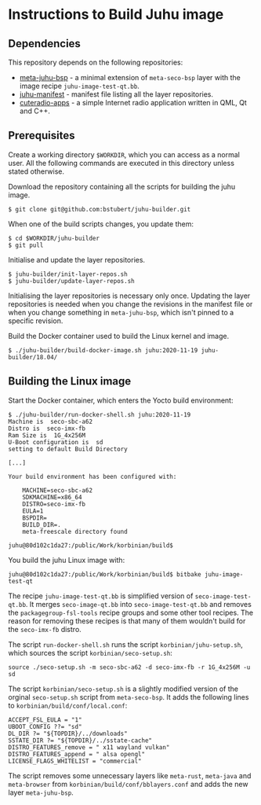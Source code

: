 # Instructions to Build Juhu image

## Dependencies

This repository depends on the following repositories:

* [meta-juhu-bsp](https://github.com/bstubert/meta-juhu-bsp) - a minimal extension of `meta-seco-bsp` layer with the image recipe `juhu-image-test-qt.bb`.
* [juhu-manifest](https://github.com/bstubert/juhu-manifest) - manifest file listing all the layer repositories.
* [cuteradio-apps](https://github.com/bstubert/cuteradio-apps) - a simple Internet radio application written in QML, Qt and C++.

## Prerequisites

Create a working directory `$WORKDIR`, which you can access as a normal user. All the following commands are executed in this directory unless stated otherwise.

Download the repository containing all the scripts for building the juhu image.

    $ git clone git@github.com:bstubert/juhu-builder.git

When one of the build scripts changes, you update them:

    $ cd $WORKDIR/juhu-builder
    $ git pull

Initialise and update the layer repositories.

    $ juhu-builder/init-layer-repos.sh 
    $ juhu-builder/update-layer-repos.sh

Initialising the layer repositories is necessary only once. Updating the layer repositories is needed when you change the revisions in the manifest file or when you change something in `meta-juhu-bsp`, which isn't pinned to a specific revision.

Build the Docker container used to build the Linux kernel and image.

    $ ./juhu-builder/build-docker-image.sh juhu:2020-11-19 juhu-builder/18.04/

## Building the Linux image

Start the Docker container, which enters the Yocto build environment:

    $ ./juhu-builder/run-docker-shell.sh juhu:2020-11-19
    Machine is  seco-sbc-a62
    Distro is  seco-imx-fb
    Ram Size is  1G_4x256M
    U-Boot configuration is  sd
    setting to default Build Directory

    [...]

    Your build environment has been configured with:

        MACHINE=seco-sbc-a62
        SDKMACHINE=x86_64
        DISTRO=seco-imx-fb
        EULA=1
        BSPDIR=
        BUILD_DIR=.
        meta-freescale directory found

    juhu@80d102c1da27:/public/Work/korbinian/build$

You build the juhu Linux image with:

    juhu@80d102c1da27:/public/Work/korbinian/build$ bitbake juhu-image-test-qt

The recipe `juhu-image-test-qt.bb` is simplified version of `seco-image-test-qt.bb`. It merges `seco-image-qt.bb` into `seco-image-test-qt.bb` and removes the `packagegroup-fsl-tools` recipe groups and some other tool recipes. The reason for removing these recipes is that many of them wouldn't build for the `seco-imx-fb` distro.

The script `run-docker-shell.sh` runs the script `korbinian/juhu-setup.sh`, which sources the script `korbinian/seco-setup.sh`:

    source ./seco-setup.sh -m seco-sbc-a62 -d seco-imx-fb -r 1G_4x256M -u sd

The script `korbinian/seco-setup.sh` is a slightly modified version of the orginal `seco-setup.sh` script from `meta-seco-bsp`. It adds the following lines to `korbinian/build/conf/local.conf`:

    ACCEPT_FSL_EULA = "1"
    UBOOT_CONFIG ??= "sd"
    DL_DIR ?= "${TOPDIR}/../downloads"
    SSTATE_DIR ?= "${TOPDIR}/../sstate-cache"
    DISTRO_FEATURES_remove = " x11 wayland vulkan"
    DISTRO_FEATURES_append = " alsa opengl"
    LICENSE_FLAGS_WHITELIST = "commercial"

The script removes some unnecessary layers like `meta-rust`, `meta-java` and `meta-browser` from 
`korbinian/build/conf/bblayers.conf` and adds the new layer `meta-juhu-bsp`.

